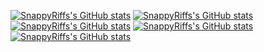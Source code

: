
<!---
SnappyRiffs/SnappyRiffs is a ✨ special ✨ repository because its `README.md` (this file) appears on your GitHub profile.
You can click the Preview link to take a look at your changes.
--->

[![SnappyRiffs's GitHub stats](https://github-readme-stats.vercel.app/api?username=SnappyRiffs&show=reviews,discussions_started,discussions_answered,prs_merged,prs_merged_percentage&show_icons=true)](https://github.com/anuraghazra/github-readme-stats)
[![SnappyRiffs's GitHub stats](https://github-readme-stats.vercel.app/api/top-langs/?username=SnappyRiffs&layout=compact&langs_count=20)](https://github.com/anuraghazra/github-readme-stats)
[![SnappyRiffs's GitHub stats](https://github-readme-stats.vercel.app/api/top-langs/?username=SnappyRiffs&layout=pie&langs_count=20)](https://github.com/anuraghazra/github-readme-stats)
[![SnappyRiffs's GitHub stats](https://github-readme-stats.vercel.app/api/pin/?username=SnappyRiffs&repo=html-thingies&show_owner=true)](https://github.com/anuraghazra/github-readme-stats)
[![SnappyRiffs's GitHub stats](https://github-readme-stats.vercel.app/api/pin/?username=SnappyRiffs&repo=OFFSEAONS2024&show_owner=true)](https://github.com/anuraghazra/github-readme-stats)

